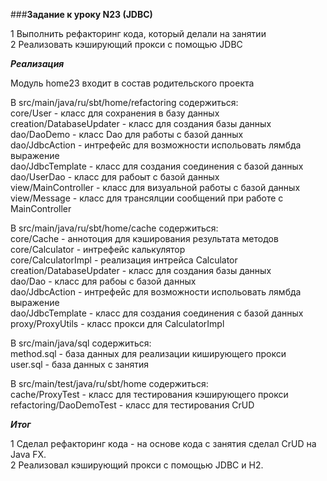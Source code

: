 ###**Задание к уроку N23 (JDBC)**

1 Выполнить рефакторинг кода, который делали на занятии  
2 Реализовать кэширующий прокси с помощью JDBC   

***Реализация***

Модуль home23 входит в состав родительского проекта  
  
В src/main/java/ru/sbt/home/refactoring содержиться:  
core/User - класс для сохранения в базу данных  
creation/DatabaseUpdater - класс для создания базы данных  
dao/DaoDemo - класс Dao для работы с базой данных  
dao/JdbcAction - интрефейс для возможности испольовать лямбда выражение  
dao/JdbcTemplate - класс для создания соединения с базой данных  
dao/UserDao - класс для рабоыт с базой данных  
view/MainController - класс для визуальной работы с базой данных  
view/Message - класс для трансялции сообщений при работе с MainController  
   
В src/main/java/ru/sbt/home/cache содержиться:  
core/Cache - аннотоция для кэширования результата методов  
core/Calculator - интрефейс калькулятор  
core/CalculatorImpl - реализация интрейса Calculator  
creation/DatabaseUpdater - класс для создания базы данных  
dao/Dao - класс для рабоы с базой данных  
dao/JdbcAction - интрефейс для возможности испольовать лямбда выражение  
dao/JdbcTemplate - класс для создания соединения с базой данных  
proxy/ProxyUtils - класс прокси для CalculatorImpl  

В src/main/java/sql содержиться:  
method.sql - база данных для реализации киширующего прокси  
user.sql - база данных с занятия  
 
В src/main/test/java/ru/sbt/home содержиться:  
cache/ProxyTest - класс для тестирования кэширующего прокси  
refactoring/DaoDemoTest - класс для тестирования CrUD
      
***Итог***

1 Сделал рефакторинг кода - на основе кода с занятия сделал CrUD на Java FX.  
2 Реализовал кэширующий прокси с помощью JDBC и H2.  

